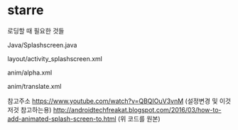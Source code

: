 # starre

로딩할 때 필요한 것들

Java/Splashscreen.java

layout/activity_splashscreen.xml

anim/alpha.xml

anim/translate.xml  

참고주소
https://www.youtube.com/watch?v=QBQIOuV3vnM
(설정변경 및 이것저것 참고하는용)
http://androidtechfreakat.blogspot.com/2016/03/how-to-add-animated-splash-screen-to.html
(위 코드를 원본)
